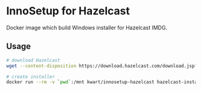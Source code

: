 # InnoSetup for Hazelcast

Docker image which build Windows installer for Hazelcast IMDG.

## Usage

```bash
# download Hazelcast
wget --content-disposition https://download.hazelcast.com/download.jsp?version=hazelcast-4.0.3

# create installer
docker run --rm -v `pwd`:/mnt kwart/innosetup-hazelcast hazelcast-installer /mnt/hazelcast-4.0.3.zip
```
